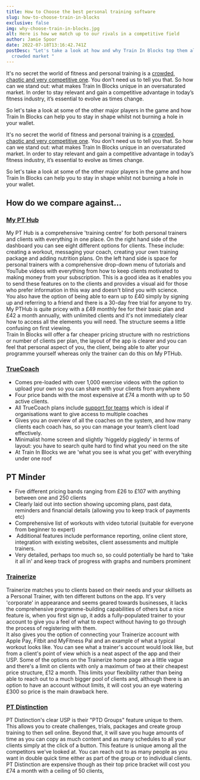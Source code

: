 ```yaml
---
title: How to Choose the best personal training software
slug: how-to-choose-train-in-blocks
exclusive: false
img: why-choose-train-in-blocks.jpg
alt: Here is how we match up to our rivals in a competitive field
author: Jamie Spoor
date: 2022-07-18T13:16:42.741Z
postDesc: "Let's take a look at how and why Train In Blocks top them all in a
  crowded market "
---
```

It's no secret the world of fitness and personal training is a [crowded, chaotic and very competitive one](https://traininblocks.com/blog/improve-your-skillset-as-a-pt/). You don't need us to tell you that. So how can we stand out: what makes Train In Blocks unique in an oversaturated market. In order to stay relevant and gain a competitive advantage in today’s fitness industry, it’s essential to evolve as times change.

So let's take a look at some of the other major players in the game and how Train In Blocks can help you to stay in shape whilst not burning a hole in your wallet.

It's no secret the world of fitness and personal training is a [crowded, chaotic and very competitive one](https://traininblocks.com/blog/improve-your-skillset-as-a-pt/). You don't need us to tell you that. So how can we stand out: what makes Train In Blocks unique in an oversaturated market. In order to stay relevant and gain a competitive advantage in today’s fitness industry, it’s essential to evolve as times change.

So let's take a look at some of the other major players in the game and how Train In Blocks can help you to stay in shape whilst not burning a hole in your wallet.

## How do we compare against...

### [My PT Hub](/compare/pthub/)

My PT Hub is a comprehensive 'training centre' for both personal trainers and clients with everything in one place. On the right hand side of the dashboard you can see eight different options for clients. These include: creating a workout, messaging your coach, creating your own training package and adding nutrition plans. On the left hand side is space for personal trainers with a comprehensive drop-down menu of tutorials and YouTube videos with everything from how to keep clients motivated to making money from your subscription. This is a good idea as it enables you to send these features on to the clients and provides a visual aid for those who prefer information in this way and doesn't blind you with science. \
You also have the option of being able to earn up to £40 simply by signing up and referring to a friend and there is a 30-day free trial for anyone to try. My PTHub is quite pricey with a £49 monthly fee for their basic plan and £42 a month annually, with unlimited clients and it's not immediately clear how to access all the elements you will need. The structure seems a little confusing on first viewing. \
Train In Blocks will offer a far cheaper pricing structure with no restrictions or number of clients per plan, the layout of the app is clearer and you can feel that personal aspect of you, the client, being able to alter your programme yourself whereas only the trainer can do this on My PTHub. 

### [TrueCoach](/compare/truecoach/)

* Comes pre-loaded with over 1,000 exercise videos with the option to upload your own so you can share with your clients from anywhere             
* Four price bands with the most expensive at £74 a month with up to 50 active clients.
* All TrueCoach plans include [support for teams](https://truecoach.co/features/team-accounts/ "Team Accounts") which is ideal if organisations want to give access to multiple coaches                                                     
* Gives you an overview of all the coaches on the system, and how many clients each coach has, so you can manage your team’s client load effectively.
* Minimalist home screen and slightly 'higgeldy piggledy' in terms of layout: you have to search quite hard to find what you need on the site
* At Train In Blocks we are 'what you see is what you get' with everything under one roof

## PT Minder

* Five different pricing bands ranging from £26 to £107 with anything between one and 250 clients
* Clearly laid out into section showing upcoming plans, past data, reminders and financial details (allowing you to keep track of payments etc) 
* Comprehensive list of workouts with video tutorial (suitable for everyone from beginner to expert)
*  Additional features include performance reporting, online client store, integration with existing websites, client assessments and multiple trainers.
* Very detailed, perhaps too much so, so could potentially be hard to 'take it all in' and keep track of progress with graphs and numbers prominent

### [Trainerize](/compare/trainerize/)

Trainerize matches you to clients based on their needs and your skillsets as a Personal Trainer, with ten different buttons on the app. It's very 'corporate' in appearance and seems geared towards businesses, it lacks the comprehensive programme-building capabilities of others but a nice feature is, when you first sign up, it adds a fully-populated trainer to your account to give you a feel of what to expect without having to go through the process of registering with them. \
It also gives you the option of connecting your Trainerize account with Apple Pay, Fitbit and MyFitness Pal and an example of what a typical workout looks like. You can see what a trainer's account would look like, but from a client's point of view which is a neat aspect of the app and their USP. Some of the options on the Trainerize home page are a little vague and there's a limit on clients with only a maximum of two at their cheapest price structure, £12 a month. This limits your flexibility rather than being able to reach out to a much bigger pool of clients and, although there is an option to have an account without limits, it will cost you an eye watering £300 so price is the main drawback here. 

### [PT Distinction](/compare/ptdistinction/)

PT Distinction's clear USP is their "PTD Groups" feature unique to them. This allows you to create challenges, trials, packages and create group training to then sell online. Beyond that, it will save you huge amounts of time as you can copy as much content and as many schedules to all your clients simply at the click of a button. This feature is unique among all the competitors we've looked at. You can reach out to as many people as you want in double quick time either as part of the group or to individual clients. \
PT Distinction are expensive though as their top price bracket will cost you £74 a month with a ceiling of 50 clients,
